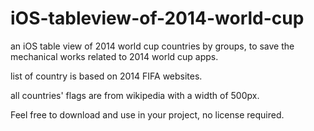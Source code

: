 iOS-tableview-of-2014-world-cup
===============================

an iOS table view of 2014 world cup countries by groups, to save the mechanical works related to 2014 world cup apps.

list of country is based on 2014 FIFA websites.

all countries' flags are from wikipedia with a width of 500px. 

Feel free to download and use in your project, no license required. 
